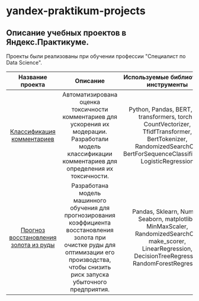 # yandex-praktikum-projects

## Описание учебных проектов в Яндекс.Практикуме. 
Проекты были реализованы при обучении профессии "Специалист по Data Science".

| Название проекта| Описание | Используемые библиотеки и инструменты |
|:-------------:|:--------------------------------------------------:|:------------------:|
|[Классификация комментариев](https://github.com/LydmiLAB/yandex-praktikum-projects/tree/main/cleaning_toxic_comments) | Автоматизирована оценка токсичности комментариев для ускорения их модерации. Разработали модель классификации комментариев для определения их токсичности. | Python, Pandas, BERT, nltk, transformers, torch / CountVectorizer, TfidfTransformer, BertTokenizer, RandomizedSearchCV, BertForSequenceClassification, LogisticRegression| 
|[Прогноз восстановления золота из руды](https://github.com/LydmiLAB/yandex-praktikum-projects/tree/main/predicting_gold_rate) | Разработана модель машинного обучения для прогнозирования коэффициента восстановления золота при очистке руды для оптимизации его производства, чтобы снизить риск запуска убыточного предприятия.| Pandas, Sklearn, NumPy, Seaborn, matplotlib / MinMaxScaler, RandomizedSearchCV, make_scorer,  LinearRegression, DecisionTreeRegressor, RandomForestRegressor|
